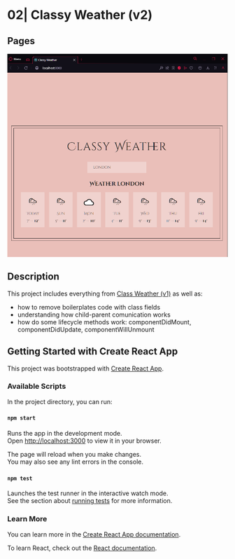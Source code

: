 # 02| Classy Weather (v2)

## Pages

![Classy Weather](classy-weather.png)

## Description

This project includes everything from [Class Weather (v1)](../v1) as well as:

- how to remove boilerplates code with class fields
- understanding how child-parent comunication works
- how do some lifecycle methods work: componentDidMount, componentDidUpdate, componentWillUnmount

## Getting Started with Create React App

This project was bootstrapped with [Create React App](https://github.com/facebook/create-react-app).

### Available Scripts

In the project directory, you can run:

#### `npm start`

Runs the app in the development mode.\
Open [http://localhost:3000](http://localhost:3000) to view it in your browser.

The page will reload when you make changes.\
You may also see any lint errors in the console.

#### `npm test`

Launches the test runner in the interactive watch mode.\
See the section about [running tests](https://facebook.github.io/create-react-app/docs/running-tests) for more information.

### Learn More

You can learn more in the [Create React App documentation](https://facebook.github.io/create-react-app/docs/getting-started).

To learn React, check out the [React documentation](https://reactjs.org/).
